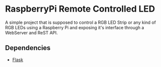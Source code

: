 # RaspberryPi Remote Controlled LED

A simple project that is supposed to control a RGB LED Strip or any kind of RGB LEDs using a Raspberry Pi and exposing it's interface through a WebServer and ReST API.

## Dependencies

- [Flask](https://pypi.python.org/pypi/Flask/0.11.1)
